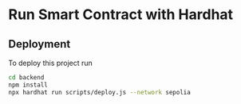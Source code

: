 
# Run Smart Contract with Hardhat



## Deployment

To deploy this project run

```bash
cd backend
npm install
npx hardhat run scripts/deploy.js --network sepolia
```

